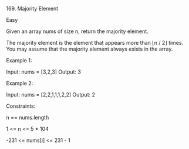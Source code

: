 ​169. Majority Element

Easy


Given an array nums of size n, return the majority element.

The majority element is the element that appears more than ⌊n / 2⌋ times. You may assume that the majority element always exists in the array.

 

Example 1:

Input: nums = [3,2,3]
Output: 3

Example 2:

Input: nums = [2,2,1,1,1,2,2]
Output: 2
 

Constraints:

n == nums.length

1 <= n <= 5 * 104

-231 <= nums[i] <= 231 - 1
